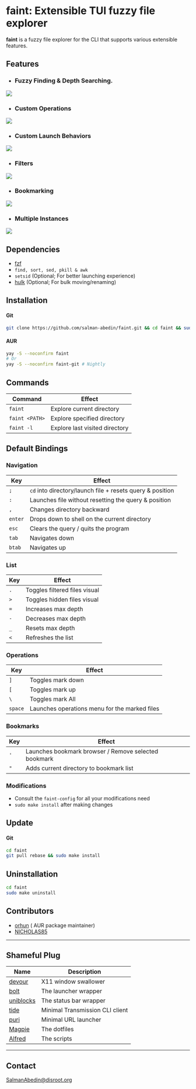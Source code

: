 # faint: Extensible TUI fuzzy file explorer

**faint** is a fuzzy file explorer for the CLI that supports various extensible features.

## Features

-  ### Fuzzy Finding & Depth Searching.

![](https://gitlab.com/salman-abedin/assets/-/raw/master/faint-fuzzy.gif)

-  ### Custom Operations

![](https://gitlab.com/salman-abedin/assets/-/raw/master/faint-op.gif)

-  ### Custom Launch Behaviors

![](https://gitlab.com/salman-abedin/assets/-/raw/master/faint-launch.gif)

-  ### Filters

![](https://gitlab.com/salman-abedin/assets/-/raw/master/faint-filters.gif)

-  ### Bookmarking

![](https://gitlab.com/salman-abedin/assets/-/raw/master/faint-bookmark.gif)

-  ### Multiple Instances

![](https://gitlab.com/salman-abedin/assets/-/raw/master/faint-multi.gif)

## Dependencies

-  [fzf](https://github.com/junegunn/fzf)
-  `find, sort, sed, pkill & awk`
-  `setsid` (Optional; For better launching experience)
-  [hulk](https://github.com/salman-abedin/alfred/blob/master/src/hulk) (Optional; For bulk moving/renaming)

## Installation

#### Git

```sh
git clone https://github.com/salman-abedin/faint.git && cd faint && sudo make install
```

#### AUR

```sh
yay -S --noconfirm faint
# Or
yay -S --noconfirm faint-git # Nightly
```

## Commands

| Command        | Effect                         |
| -------------- | ------------------------------ |
| `faint`        | Explore current directory      |
| `faint <PATH>` | Explore specified directory    |
| `faint -l`     | Explore last visited directory |

## Default Bindings

### Navigation

| Key     | Effect                                                    |
| ------- | --------------------------------------------------------- |
| `;`     | `cd` into directory/launch file + resets query & position |
| `:`     | Launches file without resetting the query & position      |
| `,`     | Changes directory backward                                |
| `enter` | Drops down to shell on the current directory              |
| `esc`   | Clears the query / quits the program                      |
| `tab`   | Navigates down                                            |
| `btab`  | Navigates up                                              |

### List

| Key | Effect                        |
| --- | ----------------------------- |
| `.` | Toggles filtered files visual |
| `>` | Toggles hidden files visual   |
| `=` | Increases max depth           |
| `-` | Decreases max depth           |
| `_` | Resets max depth              |
| `<` | Refreshes the list            |

### Operations

| Key     | Effect                                        |
| ------- | --------------------------------------------- |
| `]`     | Toggles mark down                             |
| `[`     | Toggles mark up                               |
| `\`     | Toggles mark All                              |
| `space` | Launches operations menu for the marked files |

### Bookmarks

| Key | Effect                                               |
| --- | ---------------------------------------------------- |
| `'` | Launches bookmark browser / Remove selected bookmark |
| `"` | Adds current directory to bookmark list              |

### Modifications

-  Consult the `faint-config` for all your modifications need
-  `sudo make install` after making changes

## Update

#### Git

```sh
cd faint
git pull rebase && sudo make install
```

## Uninstallation

```sh
cd faint
sudo make uninstall
```

## Contributors

-  [orhun](https://github.com/orhun) ( AUR package maintainer)
-  [NICHOLAS85](https://github.com/NICHOLAS85)

---

## Shameful Plug

| Name                                                    | Description                     |
| ------------------------------------------------------- | ------------------------------- |
| [devour](https://github.com/salman-abedin/devour)       | X11 window swallower            |
| [bolt](https://github.com/salman-abedin/bolt)           | The launcher wrapper            |
| [uniblocks](https://github.com/salman-abedin/uniblocks) | The status bar wrapper          |
| [tide](https://github.com/salman-abedin/tide)           | Minimal Transmission CLI client |
| [puri](https://github.com/salman-abedin/puri)           | Minimal URL launcher            |
| [Magpie](https://github.com/salman-abedin/magpie)       | The dotfiles                    |
| [Alfred](https://github.com/salman-abedin/alfred)       | The scripts                     |

---

## Contact

SalmanAbedin@disroot.org
